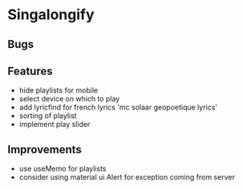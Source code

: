 ﻿# Singalongify

## Bugs

## Features

- hide playlists for mobile
- select device on which to play
- add lyricfind for french lyrics 'mc solaar geopoetique lyrics'
- sorting of playlist
- implement play slider

## Improvements

- use useMemo for playlists
- consider using material ui Alert for exception coming from server
